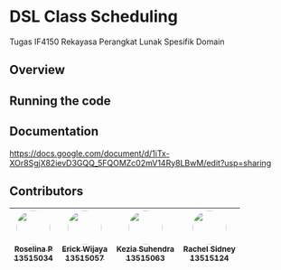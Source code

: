 # DSL Class Scheduling
Tugas IF4150 Rekayasa Perangkat Lunak Spesifik Domain

## Overview

## Running the code

## Documentation
https://docs.google.com/document/d/1iTx-XOr8SgjX82ievD3GQQ_5FQOMZc02mV14Ry8LBwM/edit?usp=sharing

## Contributors
| [<img src="https://avatars3.githubusercontent.com/u/23205832?s=400&v=4" width=60px style="border-radius: 50%;"><br /><sub>Roselina P<br />13515034</sub>](https://github.com/roselinapradjanata) | [<img src="https://avatars0.githubusercontent.com/u/20073050?s=400&u=881e4c44f50167fb8b447e608d8234d9adf369df&v=4" width=60px style="border-radius: 50%;"><br /><sub>Erick Wijaya<br />13515057</sub>](https://github.com/wijayaerick) | [<img src="https://avatars0.githubusercontent.com/u/26085823?s=400&v=4" width=60px style="border-radius: 50%;"><br /><sub>Kezia Suhendra<br />13515063</sub>](https://github.com/keziasuhendra) | [<img src="https://avatars3.githubusercontent.com/u/23205761?s=400&v=4" width=60px style="border-radius: 50%;"><br /><sub>Rachel Sidney<br />13515124</sub>](https://github.com/crahels) |
| :---: | :---: | :---: | :---: |